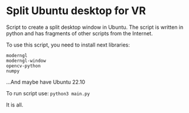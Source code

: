 # Split Ubuntu desktop for VR
Script to create a split desktop window in Ubuntu.
The script is written in python and has fragments of other scripts from the Internet.

To use this script, you need to install next libraries:
```
moderngl
moderngl-window
opencv-python
numpy
```
...And maybe have Ubuntu 22.10

To run script use:
`python3 main.py`

It is all.
